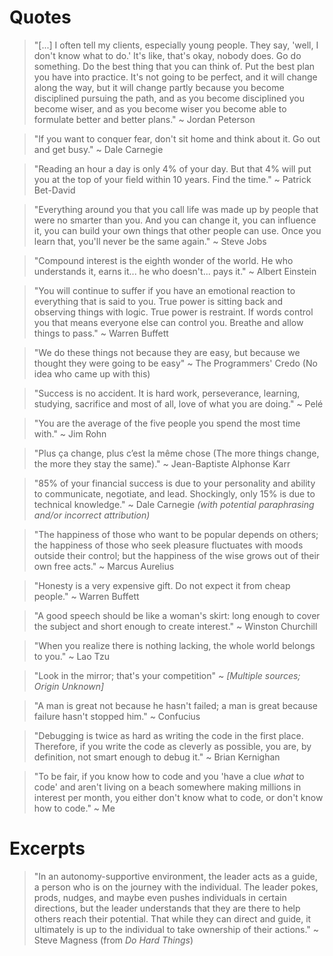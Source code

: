 # Quotes

> "[...] I often tell my clients, especially young people. They say, 'well, I don't know what to do.' It's like, that's okay, nobody does. Go do something. Do the best thing that you can think of. Put the best plan you have into practice. It's not going to be perfect, and it will change along the way, but it will change partly because you become disciplined pursuing the path, and as you become disciplined you become wiser, and as you become wiser you become able to formulate better and better plans." ~ Jordan Peterson

> "If you want to conquer fear, don't sit home and think about it. Go out and get busy." ~ Dale Carnegie

> "Reading an hour a day is only 4% of your day. But that 4% will put you at the top of your field within 10 years. Find the time." ~ Patrick Bet-David

> "Everything around you that you call life was made up by people that were no smarter than you. And you can change it, you can influence it, you can build your own things that other people can use. Once you learn that, you'll never be the same again." ~ Steve Jobs

> "Compound interest is the eighth wonder of the world. He who understands it, earns it... he who doesn't... pays it." ~ Albert Einstein

> "You will continue to suffer if you have an emotional reaction to everything that is said to you. True power is sitting back and observing things with logic. True power is restraint. If words control you that means everyone else can control you. Breathe and allow things to pass." ~ Warren Buffett

> "We do these things not because they are easy, but because we thought they were going to be easy" ~ The Programmers' Credo (No idea who came up with this)

> "Success is no accident. It is hard work, perseverance, learning, studying, sacrifice and most of all, love of what you are doing." ~ Pelé

> "You are the average of the five people you spend the most time with." ~ Jim Rohn

> "Plus ça change, plus c’est la même chose (The more things change, the more they stay the same)." ~ Jean-Baptiste Alphonse Karr

> "85% of your financial success is due to your personality and ability to communicate, negotiate, and lead. Shockingly, only 15% is due to technical knowledge." ~ Dale Carnegie _(with potential paraphrasing and/or incorrect attribution)_

> "The happiness of those who want to be popular depends on others; the happiness of those who seek pleasure fluctuates with moods outside their control; but the happiness of the wise grows out of their own free acts." ~ Marcus Aurelius

> "Honesty is a very expensive gift. Do not expect it from cheap people." ~ Warren Buffett

> "A good speech should be like a woman's skirt: long enough to cover the subject and short enough to create interest." ~ Winston Churchill

> "When you realize there is nothing lacking, the whole world belongs to you." ~ Lao Tzu

> "Look in the mirror; that's your competition" ~ _[Multiple sources; Origin Unknown]_

> "A man is great not because he hasn't failed; a man is great because failure hasn't stopped him." ~ Confucius

> "Debugging is twice as hard as writing the code in the first place. Therefore, if you write the code as cleverly as possible, you are, by definition, not smart enough to debug it." ~ Brian Kernighan

> "To be fair, if you know how to code and you 'have a clue _what_ to code' and aren't living on a beach somewhere making millions in interest per month, you either don't know what to code, or don't know how to code." ~ Me

# Excerpts

> "In an autonomy-supportive environment, the leader acts as a guide, a person who is on the journey with the individual. The leader pokes, prods, nudges, and maybe even pushes individuals in certain directions, but the leader understands that they are there to help others reach their potential. That while they can direct and guide, it ultimately is up to the individual to take ownership of their actions." ~ Steve Magness (from _Do Hard Things_)
